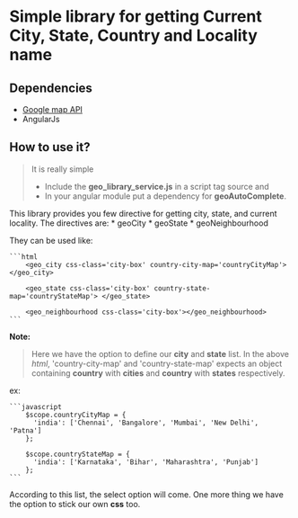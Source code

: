 # Simple library for getting Current City, State, Country and Locality name

## Dependencies
	
* [Google map API](https://maps.googleapis.com/maps/api/js)
* AngularJs

## How to use it?

>It is really simple
>	* Include the **geo_library_service.js** in a script tag source and 
>	* In your angular module put a dependency for **geoAutoComplete**.

This library provides you few directive for getting city, state, and current locality.
The directives are:
	* geoCity
	* geoState
	* geoNeighbourhood

They can be used like:
	
	```html
		<geo_city css-class='city-box' country-city-map='countryCityMap'> </geo_city>

		<geo_state css-class='city-box' country-state-map='countryStateMap'> </geo_state>

		<geo_neighbourhood css-class='city-box'></geo_neighbourhood>
	```

__Note:__

>	Here we have the option to define our __city__ and __state__ list.
>	In the above _html_, 'country-city-map' and 'country-state-map' expects 
>	an object containing __country__ with __cities__ and __country__ with 
>	__states__ respectively.

ex:
	
	```javascript
		$scope.countryCityMap = {
		  'india': ['Chennai', 'Bangalore', 'Mumbai', 'New Delhi', 'Patna']
		};

		$scope.countryStateMap = {
		  'india': ['Karnataka', 'Bihar', 'Maharashtra', 'Punjab']
		};
	```

According to this list, the select option will come. One more thing we have the option to stick our own __css__ too.
